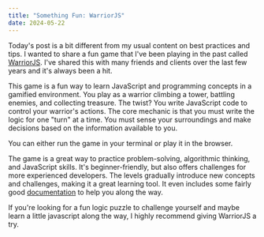 ```yaml
---
title: "Something Fun: WarriorJS"
date: 2024-05-22
---
```


Today's post is a bit different from my usual content on best practices and tips. 
I wanted to share a fun game that I've been playing in the past called 
[WarriorJS](https://warrior.js.org/). I've shared this with many friends and 
clients over the last few years and it's always been a hit. 

This game is a fun way to learn JavaScript and programming concepts in a
gamified environment. You play as a warrior climbing a tower, battling enemies,
and collecting treasure. The twist? You write JavaScript code to control your
warrior's actions. The core mechanic is that you must write the logic for one
"turn" at a time. You must sense your surroundings and make decisions based 
on the information available to you. 

You can either run the game in your terminal or play it in the browser. 

The game is a great way to practice problem-solving, algorithmic thinking, and
JavaScript skills. It's beginner-friendly, but also offers challenges for more
experienced developers. The levels gradually introduce new concepts and
challenges, making it a great learning tool. It even includes some fairly good 
[documentation](https://warrior.js.org/docs/en/player/overview) to help you 
along the way.

If you're looking for a fun logic puzzle to challenge yourself and maybe learn 
a little javascript along the way, I highly recommend giving WarriorJS a try.
